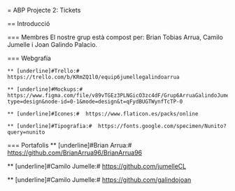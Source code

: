 = ABP Projecte 2: Tickets

== Introducció

=== Membres 
El nostre grup està compost per: Brian Tobias Arrua, Camilo Jumelle i Joan Galindo Palacio.



=== Webgrafía

    ** [underline]#Trello:# https://trello.com/b/KRmZQ1l0/equip6jumellegalindoarrua

    ** [underline]#Mockups:#  https://www.figma.com/file/v89vTGEz3PLNGicO3zc4dF/Grup6ArruaGalindoJumelle?type=design&node-id=0-1&mode=design&t=qFydBUGTWynfTcTP-0

    ** [underline]#Icones:#  https://www.flaticon.es/packs/online
    
    ** [underline]#Tipografia:#  https://fonts.google.com/specimen/Nunito?query=nunito
    
=== Portafolis
** [underline]#Brian Arrua:# https://github.com/BrianArrua96/BrianArrua96

** [underline]#Camilo Jumelle:# https://github.com/jumelleCL

** [underline]#Camilo Jumelle:# https://github.com/galindojoan
